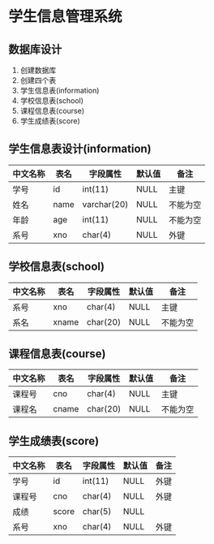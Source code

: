 # 学生信息管理系统
## 数据库设计
1. 创建数据库
2. 创建四个表
3. 学生信息表(information)
4. 学校信息表(school)
5. 课程信息表(course)
6. 学生成绩表(score)
## 学生信息表设计(information)
|中文名称|表名|字段属性|默认值|备注|
|-------|---|-------|------|---|
|学号|id|int(11)|NULL|主键|
|姓名|name|varchar(20)|NULL|不能为空|
|年龄|age|int(11)|NULL|不能为空|
|系号|xno|char(4)|NULL|外键|
## 学校信息表(school)
|中文名称|表名|字段属性|默认值|备注|
|-------|---|-------|------|---|
|系号|xno|char(4)|NULL|主键|
|系名|xname|char(20)|NULL|不能为空|
## 课程信息表(course)
|中文名称|表名|字段属性|默认值|备注|
|-------|---|-------|------|---|
|课程号|cno|char(4)|NULL|主键|
|课程名|cname|char(20)|NULL|不能为空|
## 学生成绩表(score)
|中文名称|表名|字段属性|默认值|备注|
|-------|---|-------|------|---|
|学号|id|int(11)|NULL|外键|
|课程号|cno|char(4)|NULL|外键|
|成绩|score|char(5)|NULL||
|系号|xno|char(4)|NULL|外键|
